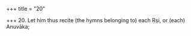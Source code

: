 +++
title = "20"

+++
20. Let him thus recite (the hymns belonging to) each Ṛṣi, or (each) Anuvāka;

